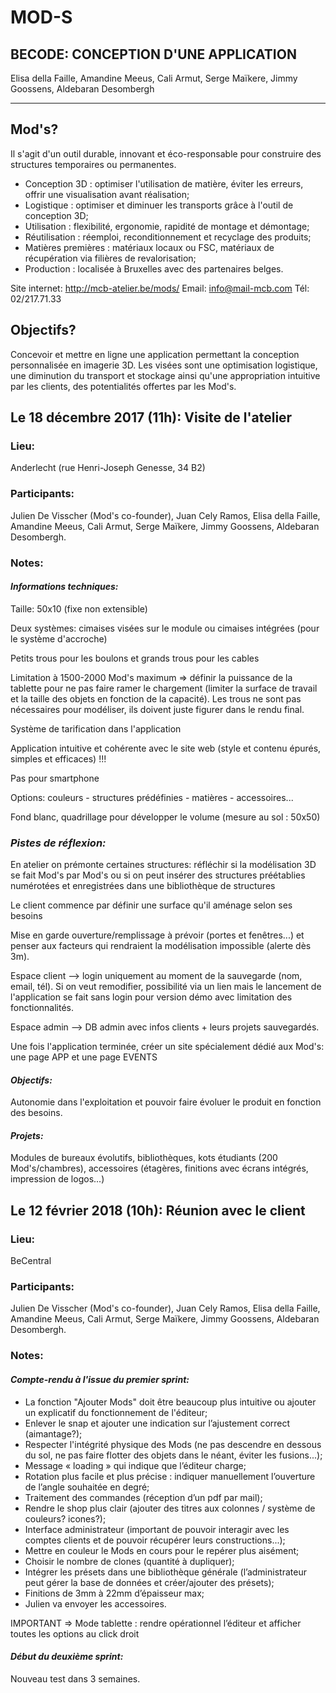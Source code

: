 # MOD-S

## BECODE: CONCEPTION D'UNE APPLICATION

Elisa della Faille, Amandine Meeus, Cali Armut, Serge Maïkere, Jimmy Goossens, Aldebaran Desombergh 
***********************************************************

## Mod's?
Il s'agit d'un outil durable, innovant et éco-responsable pour construire des structures temporaires ou permanentes.

* Conception 3D : optimiser l'utilisation de matière, éviter les erreurs, offrir une visualisation avant réalisation;
* Logistique : optimiser et diminuer les transports grâce à l'outil de conception 3D;
* Utilisation : flexibilité, ergonomie, rapidité de montage et démontage;
* Réutilisation : réemploi, reconditionnement et recyclage des produits; 
* Matières premières : matériaux locaux ou FSC, matériaux de récupération via filières de revalorisation;
* Production : localisée à Bruxelles avec des partenaires belges.

Site internet: http://mcb-atelier.be/mods/
Email: info@mail-mcb.com
Tél: 02/217.71.33

## Objectifs?
Concevoir et mettre en ligne une application permettant la conception personnalisée en imagerie 3D.
Les visées sont une optimisation logistique, une diminution du transport et stockage ainsi qu'une appropriation intuitive par les clients, des potentialités offertes par les Mod's. 

## Le 18 décembre 2017 (11h): Visite de l'atelier

### Lieu: 
Anderlecht (rue Henri-Joseph Genesse, 34 B2)

### Participants: 
Julien De Visscher (Mod's co-founder), Juan Cely Ramos, Elisa della Faille, Amandine Meeus, Cali Armut, Serge Maïkere, Jimmy Goossens, Aldebaran Desombergh.

### Notes:

#### *Informations techniques:* 

Taille: 50x10 (fixe non extensible)

Deux systèmes: cimaises visées sur le module ou cimaises intégrées (pour le système d'accroche)

Petits trous pour les boulons et grands trous pour les cables

Limitation à 1500-2000 Mod's maximum => définir la puissance de la tablette pour ne pas faire ramer le chargement (limiter la surface de travail et la taille des objets en fonction de la capacité). Les trous ne sont pas nécessaires pour modéliser, ils doivent juste figurer dans le rendu final.

Système de tarification dans l'application

Application intuitive et cohérente avec le site web (style et contenu épurés, simples et efficaces) !!! 

Pas pour smartphone

Options: couleurs - structures prédéfinies - matières - accessoires... 

Fond blanc, quadrillage pour développer le volume (mesure au sol : 50x50)

### *Pistes de réflexion:*

En atelier on prémonte certaines structures: réfléchir si la modélisation 3D se fait Mod's par Mod's ou si on peut insérer des structures préétablies numérotées et enregistrées dans une bibliothèque de structures

Le client commence par définir une surface qu'il aménage selon ses besoins

Mise en garde ouverture/remplissage à prévoir (portes et fenêtres...) et penser aux facteurs qui rendraient la modélisation impossible (alerte dès 3m).

Espace client --> login uniquement au moment de la sauvegarde (nom, email, tél). Si on veut remodifier, possibilité via un lien mais le lancement de l'application se fait sans login pour version démo avec limitation des fonctionnalités. 

Espace admin --> DB admin avec infos clients + leurs projets sauvegardés.

Une fois l'application terminée, créer un site spécialement dédié aux Mod's: une page APP et une page EVENTS


#### *Objectifs:*

Autonomie dans l'exploitation et pouvoir faire évoluer le produit en fonction des besoins.

#### *Projets:*

Modules de bureaux évolutifs, bibliothèques,  kots étudiants (200 Mod's/chambres), accessoires (étagères, finitions avec écrans intégrés, impression de logos...) 


## Le 12 février 2018 (10h): Réunion avec le client

### Lieu: 
BeCentral

### Participants: 
Julien De Visscher (Mod's co-founder), Juan Cely Ramos, Elisa della Faille, Amandine Meeus, Cali Armut, Serge Maïkere, Jimmy Goossens, Aldebaran Desombergh.

### Notes:

#### *Compte-rendu à l'issue du premier sprint:* 

- La fonction "Ajouter Mods" doit être beaucoup plus intuitive ou ajouter un explicatif du fonctionnement de l'éditeur; 
- Enlever le snap et ajouter une indication sur l’ajustement correct (aimantage?);
- Respecter l'intégrité physique des Mods (ne pas descendre en dessous du sol, ne pas faire flotter des objets dans le néant, éviter les fusions...);
- Message « loading » qui indique que l’éditeur charge;
- Rotation plus facile et plus précise : indiquer manuellement l’ouverture de l’angle souhaitée en degré;
- Traitement des commandes (réception d’un pdf par mail);
- Rendre le shop plus clair (ajouter des titres aux colonnes / système de couleurs? icones?);
- Interface administrateur (important de pouvoir interagir avec les comptes clients et de pouvoir récupérer leurs constructions...);
- Mettre en couleur le Mods en cours pour le repérer plus aisément;
- Choisir le nombre de clones (quantité à dupliquer);
- Intégrer les présets dans une bibliothèque générale (l’administrateur peut gérer la base de données et créer/ajouter des présets);
- Finitions de 3mm à 22mm d’épaisseur max;
- Julien va envoyer les accessoires.

IMPORTANT => Mode tablette : rendre opérationnel l’éditeur et afficher toutes les options au click droit

#### *Début du deuxième sprint:* 

Nouveau test dans 3 semaines.
